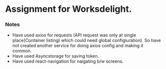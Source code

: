 # Assignment for Worksdelight.

### Notes
- Have used axios for requests (API request was only at single place(Container listing) which could need global configiuration). So have not created another service for doing axios config and making it common.
- Have used Asyncstorage for saving token.
- Have used react-navigation for naigating b/w screens.